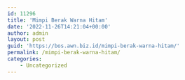 ```yaml
---
id: 11296
title: 'Mimpi Berak Warna Hitam'
date: '2022-11-26T14:21:04+00:00'
author: admin
layout: post
guid: 'https://bos.awn.biz.id/mimpi-berak-warna-hitam/'
permalink: /mimpi-berak-warna-hitam/
categories:
    - Uncategorized
---
```


